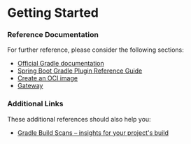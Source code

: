 # Getting Started

### Reference Documentation

For further reference, please consider the following sections:

* [Official Gradle documentation](https://docs.gradle.org)
* [Spring Boot Gradle Plugin Reference Guide](https://docs.spring.io/spring-boot/3.4.5/gradle-plugin)
* [Create an OCI image](https://docs.spring.io/spring-boot/3.4.5/gradle-plugin/packaging-oci-image.html)
* [Gateway](https://docs.spring.io/spring-cloud-gateway/reference/spring-cloud-gateway-server-mvc.html)

### Additional Links

These additional references should also help you:

* [Gradle Build Scans – insights for your project's build](https://scans.gradle.com#gradle)

